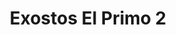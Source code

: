 ---
title: "Exostos El Primo 2"
url: /barrios-unidos/exostos-el-primo-2/
shop: piezas de automóviles
---
